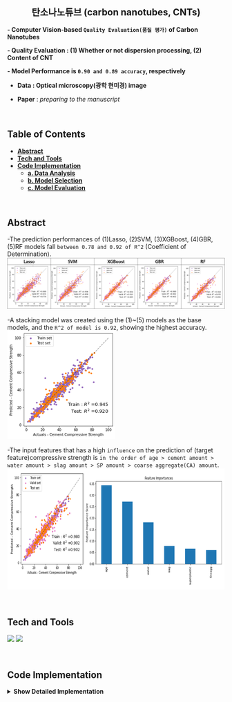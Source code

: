 <h2 align="center">탄소나노튜브 (carbon nanotubes, CNTs)</h2>

**- Computer Vision-based `Quality Evaluation(품질 평가)` of Carbon Nanotubes**

**- Quality Evaluation : (1) Whether or not dispersion processing, (2) Content of CNT**   

**- Model Performance is `0.90 and 0.89 accuracy`, respectively**

- **Data : Optical microscopy(광학 현미경) image**

- **Paper** : *preparing to the manuscript*

<br/>

## **Table of Contents** 
<b>

- [Abstract](#Abstract)
- [Tech and Tools](#Tech-and-Tools)
- [Code Implementation](#Code-Implementation)
  - [a. Data Analysis](#a.-Data-Analysis)
  - [b. Model Selection](#b.-Model-Selection)
  - [c. Model Evaluation](#c.-Model-Evaluation)
  
</b>
<br/>


## **Abstract**
-The prediction performances of (1)Lasso, (2)SVM, (3)XGBoost, (4)GBR, (5)RF models fall `between 0.78 and 0.92 of R^2` (Coefficient of Determination).   
![](https://github.com/P-uyoung/AI-research/blob/master/Concrete/Fig/baseModel_performance.png)

-A stacking model was created using the (1)~(5) models as the base models, and the `R^2 of model is 0.92`, showing the highest accuracy.   
      <img src="https://github.com/P-uyoung/AI-research/blob/master/Concrete/Fig/metaModel_performance.png" width="250" height="250"/>  

-The input features that has a high `influence` on the prediction of (target feature)compressive strength is `in the order of age > cement amount > water amount > slag amount > SP amount > coarse aggregate(CA) amount`.
      <img src="https://github.com/P-uyoung/AI-research/blob/master/Concrete/Fig/Feature_Importance.png" width="679" height="280"/>

<br/>

## **Tech and Tools**
  <span><img src="https://img.shields.io/badge/Python-05122A?style=flat-square&logo=python"/></span>
  <span><img src="https://img.shields.io/badge/ScikitLearn-F7931E?style=flat-square&logo=ScikitLearn&logoColor=white"></span>
  
<br/>

## **Code Implementation**
<details>
<summary><b>Show Detailed Implementation</b></summary>
<div markdown="1">

### a. Data Analysis  
  **"Check (1) Distplot, (2) Outlier, (3) Clustering"**   
  
### b. Model Selection
**I used the following 5 models. So, combining these models, I useed the stakcing model as the final model. **
- Lasso(poly_degree=2)
- SVM
- GBM
- XGBoost
- RF
  
**The final model(stacking)'s `R^2 is 0.92`.** 

### c. Model Evaluation
- R^2 (main)
- R^2_adj
- MAPE
  
</div>
</details>





